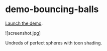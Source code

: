 # demo-bouncing-balls

[Launch the demo](http://tolokoban.github.io/demo-bouncing-balls).

![screenshot.jpg]

Undreds of perfect spheres with toon shading.

